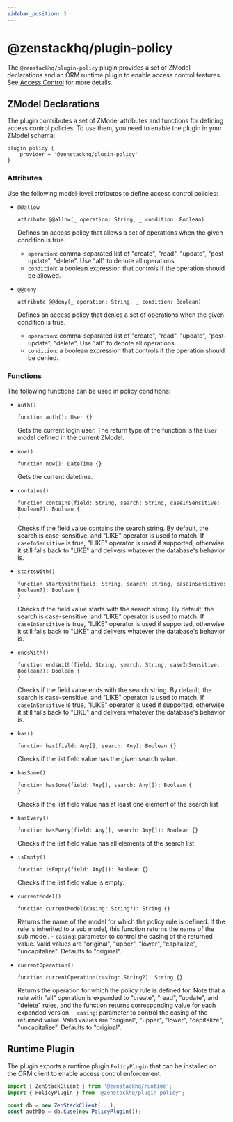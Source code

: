 ```yaml
---
sidebar_position: 3
---
```


# @zenstackhq/plugin-policy

The `@zenstackhq/plugin-policy` plugin provides a set of ZModel declarations and an ORM runtime plugin to enable access control features. See [Access Control](../../orm/access-control/index.md) for more details.

## ZModel Declarations

The plugin contributes a set of ZModel attributes and functions for defining access control policies. To use them, you need to enable the plugin in your ZModel schema:

```zmodel
plugin policy {
    provider = '@zenstackhq/plugin-policy'
}
```

### Attributes

Use the following model-level attributes to define access control policies:

- `@@allow`

    ```zmodel
    attribute @@allow(_ operation: String, _ condition: Boolean)
    ```

    Defines an access policy that allows a set of operations when the given condition is true.
     - `operation`: comma-separated list of "create", "read", "update", "post-update", "delete". Use "all" to denote all operations.
     - `condition`: a boolean expression that controls if the operation should be allowed.
  
- `@@deny`
  
    ```zmodel
    attribute @@deny(_ operation: String, _ condition: Boolean)
    ```

    Defines an access policy that denies a set of operations when the given condition is true.
     - `operation`: comma-separated list of "create", "read", "update", "post-update", "delete". Use "all" to denote all operations.
     - `condition`: a boolean expression that controls if the operation should be denied.

### Functions

The following functions can be used in policy conditions:

- `auth()`

    ```zmodel
    function auth(): User {}
    ```

    Gets the current login user. The return type of the function is the `User` model defined in the current ZModel.

- `now()`

    ```zmodel
    function now(): DateTime {}
    ```

    Gets the current datetime.

- `contains()`

    ```zmodel
    function contains(field: String, search: String, caseInSensitive: Boolean?): Boolean {
    }
    ```

    Checks if the field value contains the search string. By default, the search is case-sensitive, and "LIKE" operator is used to match. If `caseInSensitive` is true, "ILIKE" operator is used if supported, otherwise it still falls back to "LIKE" and delivers whatever the database's behavior is.

- `startsWith()`

    ```zmodel
    function startsWith(field: String, search: String, caseInSensitive: Boolean?): Boolean {
    }
    ```

    Checks if the field value starts with the search string. By default, the search is case-sensitive, and "LIKE" operator is used to match. If `caseInSensitive` is true, "ILIKE" operator is used if supported, otherwise it still falls back to "LIKE" and delivers whatever the database's behavior is.

- `endsWith()`

    ```zmodel
    function endsWith(field: String, search: String, caseInSensitive: Boolean?): Boolean {
    }
    ```

    Checks if the field value ends with the search string. By default, the search is case-sensitive, and "LIKE" operator is used to match. If `caseInSensitive` is true, "ILIKE" operator is used if supported, otherwise it still falls back to "LIKE" and delivers whatever the database's behavior is.

- `has()`

    ```zmodel
    function has(field: Any[], search: Any): Boolean {}
    ```

    Checks if the list field value has the given search value.

- `hasSome()`

    ```zmodel
    function hasSome(field: Any[], search: Any[]): Boolean {
    }
    ```

    Checks if the list field value has at least one element of the search list

- `hasEvery()`

    ```zmodel
    function hasEvery(field: Any[], search: Any[]): Boolean {}
    ```

    Checks if the list field value has all elements of the search list.


- `isEmpty()`

    ```zmodel
    function isEmpty(field: Any[]): Boolean {}
    ```

    Checks if the list field value is empty.

- `currentModel()`

    ```zmodel
    function currentModel(casing: String?): String {}
    ```

    Returns the name of the model for which the policy rule is defined. If the rule is inherited to a sub model, this function returns the name of the sub model.
        - `casing`: parameter to control the casing of the returned value. Valid values are "original", "upper", "lower", "capitalize", "uncapitalize". Defaults to "original".

- `currentOperation()`

    ```zmodel
    function currentOperation(casing: String?): String {}
    ```

    Returns the operation for which the policy rule is defined for. Note that a rule with "all" operation is expanded to "create", "read", "update", and "delete" rules, and the function returns corresponding value for each expanded version.
        - `casing`: parameter to control the casing of the returned value. Valid values are "original", "upper", "lower", "capitalize", "uncapitalize". Defaults to "original".

## Runtime Plugin

The plugin exports a runtime plugin `PolicyPlugin` that can be installed on the ORM client to enable access control enforcement.

```ts
import { ZenStackClient } from '@zenstackhq/runtime';
import { PolicyPlugin } from '@zenstackhq/plugin-policy';

const db = new ZenStackClient(...);
const authDb = db.$use(new PolicyPlugin());
```

